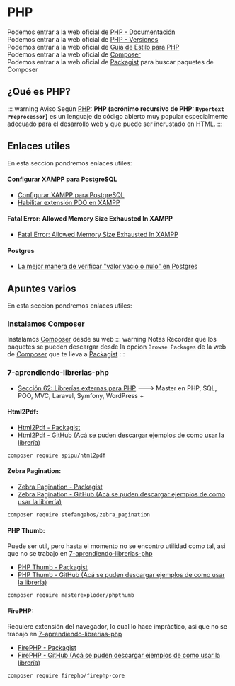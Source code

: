 # PHP

Podemos entrar a la web oficial de [PHP - Documentación](https://www.php.net/manual/es/)<br>
Podemos entrar a la web oficial de [PHP - Versiones](https://www.php.net/downloads)<br>
Podemos entrar a la web oficial de [Guía de Estilo para PHP](https://www.mclibre.org/consultar/php/otros/guia-estilo.html)<br>
Podemos entrar a la web oficial de [Composer](https://getcomposer.org/)<br>
Podemos entrar a la web oficial de [Packagist](https://packagist.org/) para buscar paquetes de Composer

## ¿Qué es PHP?

::: warning Aviso
Según [PHP](https://www.php.net/manual/es/intro-whatis.php): **PHP (acrónimo recursivo de PHP: `Hypertext Preprocessor`)** es un lenguaje de código abierto muy popular especialmente adecuado para el desarrollo web y que puede ser incrustado en HTML.
:::

## Enlaces utiles

En esta seccion pondremos enlaces utiles:

#### Configurar XAMPP para PostgreSQL
* [Configurar XAMPP para PostgreSQL](https://evilnapsis.com/2020/10/07/conectar-una-base-de-datos-postgresql-con-php-y-xampp/)<br>
* [Habilitar extensión PDO en XAMPP](https://www.youtube.com/watch?v=E0iVgge7mDc)

#### Fatal Error: Allowed Memory Size Exhausted In XAMPP
* [Fatal Error: Allowed Memory Size Exhausted In XAMPP](https://stackoverflow.com/questions/43838591/fatal-error-allowed-memory-size-exhausted-in-xampp)

#### Postgres
* [La mejor manera de verificar "valor vacío o nulo" en Postgres](https://www.it-swarm-es.com/es/sql/la-mejor-manera-de-verificar-valor-vacio-o-nulo/1047422568/)

## Apuntes varios

En esta seccion pondremos enlaces utiles:

### Instalamos Composer
Instalamos [Composer](https://getcomposer.org/) desde su web
::: warning Notas
Recordar que los paquetes se pueden descargar desde la opcion `Browse Packages` de la web de [Composer](https://getcomposer.org/) que te lleva a [Packagist](https://packagist.org/)
:::

### 7-aprendiendo-librerias-php

* [Sección 62: Librerías externas para PHP](https://www.udemy.com/course/master-en-php-sql-poo-mvc-laravel-symfony-4-wordpress/learn/lecture/11849656#overview) ---> Master en PHP, SQL, POO, MVC, Laravel, Symfony, WordPress +

#### Html2Pdf:
* [Html2Pdf - Packagist](https://packagist.org/packages/spipu/html2pdf)
* [Html2Pdf - GitHub (Acá se puden descargar ejemplos de como usar la librería)](https://github.com/spipu/html2pdf)

```
composer require spipu/html2pdf
```

#### Zebra Pagination:
* [Zebra Pagination - Packagist](https://packagist.org/packages/stefangabos/zebra_pagination)
* [Zebra Pagination - GitHub (Acá se puden descargar ejemplos de como usar la librería)](https://github.com/stefangabos/Zebra_Pagination)

```
composer require stefangabos/zebra_pagination
```

#### PHP Thumb:
Puede ser util, pero hasta el momento no se encontro utilidad como tal, asi que no se trabajo en [7-aprendiendo-librerias-php](#_7-aprendiendo-librerias-php)
* [PHP Thumb - Packagist](https://packagist.org/packages/masterexploder/phpthumb)
* [PHP Thumb - GitHub (Acá se puden descargar ejemplos de como usar la librería)](https://github.com/masterexploder/PHPThumb)

```
composer require masterexploder/phpthumb
```

#### FirePHP:
Requiere extensión del navegador, lo cual lo hace impráctico, asi que no se trabajo en [7-aprendiendo-librerias-php](#_7-aprendiendo-librerias-php)
* [FirePHP - Packagist](https://packagist.org/packages/firephp/firephp-core)
* [FirePHP - GitHub (Acá se puden descargar ejemplos de como usar la librería)](https://github.com/firephp/firephp-core)

```
composer require firephp/firephp-core
```